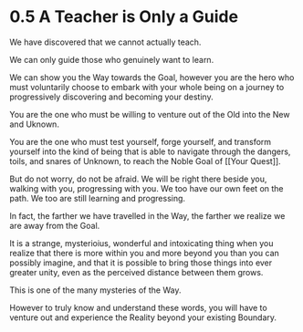 # 0.5 A Teacher is Only a Guide
We have discovered that we cannot actually teach. 

We can only guide those who genuinely want to learn. 

We can show you the Way towards the Goal, however you are the hero who must voluntarily choose to embark with your whole being on a journey to progressively discovering and becoming your destiny. 

You are the one who must be willing to venture out of the Old into the New and Uknown. 

You are the one who must test yourself, forge yourself, and transform yourself into the kind of being that is able to navigate through the dangers, toils, and snares of Unknown, to reach the Noble Goal of [[Your Quest]]. 

But do not worry, do not be afraid. We will be right there beside you, walking with you, progressing with you. We too have our own feet on the path. We too are still learning and progressing. 

In fact, the farther we have travelled in the Way, the farther we realize we are away from the Goal. 

It is a strange, mysterioius, wonderful and intoxicating thing when you realize that there is more within you and more beyond you than you can possibly imagine, and that it is possible to bring those things into ever greater unity, even as the perceived distance between them grows. 

This is one of the many mysteries of the Way. 

However to truly know and understand these words, you will have to venture out and experience the Reality beyond your existing Boundary. 

